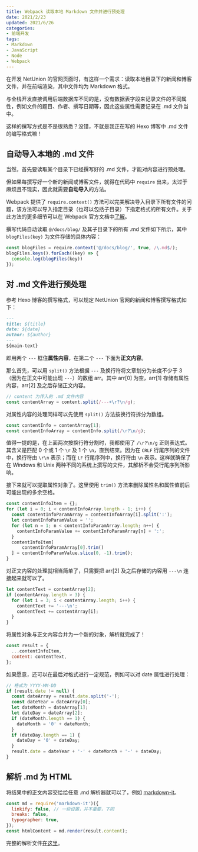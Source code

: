 ```yaml
---
title: Webpack 读取本地 Markdown 文件并进行预处理
date: 2021/2/23
updated: 2021/6/26
categories:
- 前端开发
tags:
- Markdown
- JavaScript
- Node
- Webpack
---
```

在开发 NetUnion 的官网页面时，有这样一个需求：读取本地目录下的新闻和博客文件，并在前端渲染，其中文件均为 Markdown 格式。

与全栈开发直接调用后端数据库不同的是，没有数据表字段来记录文件的不同属性，例如文件的题目、作者、撰写日期等，因此这些属性需要记录在 .md 文件当中。

这样的撰写方式是不是很熟悉？没错，不就是我正在写的 Hexo 博客中 .md 文件的编写格式嘛！

## 自动导入本地的 .md 文件

当然，首先要读取某个目录下已经撰写好的 .md 文件，才能对内容进行预处理。

但如果每撰写好一个新的新闻或博客文件，就得在代码中 `require` 出来，太过于麻烦且不现实，因此就需要**自动导入**的方法。

Webpack 提供了 `require.context()` 方法可以完美解决导入目录下所有文件的问题，该方法可以导入指定目录（也可以包括子目录）下指定格式的所有文件。关于此方法的更多细节可以在 Webpack 官方文档中[了解](https://webpack.js.org/guides/dependency-management/#requirecontext)。

撰写代码自动读取 `@/docs/blog/` 及其子目录下的所有 .md 文件如下所示，其中 `blogFiles(key)` 为文件存储的具体内容：

```js
const blogFiles = require.context('@/docs/blog/', true, /\.md$/);
blogFiles.keys().forEach((key) => {
  console.log(blogFiles(key))
});
```

## 对 .md 文件进行预处理

参考 Hexo 博客的撰写格式，可以规定 NetUnion 官网的新闻和博客撰写格式如下：

```md
---
title: ${title}
date: ${date}
author: ${author}
---
${main-text}
```

即用两个 `---` 框住**属性内容**，在第二个 `---` 下面为**正文内容**。

那么首先，可以用 `split()` 方法根据 `---` 及换行符将文章划分为长度不少于 3 （因为在正文中可能出现 `---`）的数组 arr。其中 arr[0] 为空，arr[1] 存储有属性内容，arr[2] 及之后存储正文内容。

```js
// content 为传入的 .md 文件内容
const contentArray = content.split(/---+\r?\n/g);
```

对属性内容的处理同样可以先使用 `split()` 方法按换行符拆分为数组。

```js
const contentInfo = contentArray[1];
const contentInfoArray = contentInfo.split(/\r?\n/g);
```

值得一提的是，在上面两次按换行符分割时，我都使用了 `/\r?\n/g` 正则表达式。其含义是匹配 0 个或 1 个 `\r` 及 1 个 `\n`，直到结束。因为在 `CRLF` 行尾序列的文件中，换行符由 `\r\n` 表示；而在 `LF` 行尾序列中，换行符由 `\n` 表示。这样就确保了在 Windows 和 Unix 两种不同的系统上撰写的文件，其解析不会受行尾序列所影响。

接下来就可以提取属性对象了。这里使用 `trim()` 方法来删除属性名和属性值前后可能出现的多余空格。

```js
const contentInfoItem = {};
for (let i = 0; i < contentInfoArray.length - 1; i++) {
  const contentInfoParamArray = contentInfoArray[i].split(':');
  let contentInfoParamValue = '';
  for (let n = 1; n < contentInfoParamArray.length; n++) {
    contentInfoParamValue += contentInfoParamArray[n] + ':';
  }
  contentInfoItem[
      contentInfoParamArray[0].trim()
  ] = contentInfoParamValue.slice(0, -1).trim();
}
```

对正文内容的处理就相当简单了，只需要把 arr[2] 及之后存储的内容用 `---\n` 连接起来就可以了。

```js
let contentText = contentArray[2];
if (contentArray.length > 3) {
  for (let i = 3; i < contentArray.length; i++) {
    contentText += '---\n';
    contentText += contentArray[i];
  }
}
```

将属性对象与正文内容合并为一个新的对象，解析就完成了！

```js
const result = {
  ...contentInfoItem,
  content: contentText,
};
```

如果愿意，还可以在最后对格式进行一定规范，例如可以对 date 属性进行处理：

```js
// 格式为 YYYY-MM-DD
if (result.date != null) {
  const dateArray = result.date.split('-');
  const dateYear = dateArray[0];
  let dateMonth = dateArray[1];
  let dateDay = dateArray[2];
  if (dateMonth.length == 1) {
    dateMonth = '0' + dateMonth;
  }
  if (dateDay.length == 1) {
    dateDay = '0' + dateDay;
  }
  result.date = dateYear + '-' + dateMonth + '-' + dateDay;
}
```

## 解析 .md 为 HTML

将结果中的正文内容交给给任意 .md 解析器就可以了，例如 [markdown-it](https://github.com/markdown-it/markdown-it)。

```js
const md = require('markdown-it')({
  linkify: false, // 一些设置，并不重要，下同
  breaks: false,
  typographer: true,
});
const htmlContent = md.render(result.content);
```

完整的解析文件[在这里](https://github.com/uestclug/nu-official/blob/frontend/src/utils/mdParser.js)。

